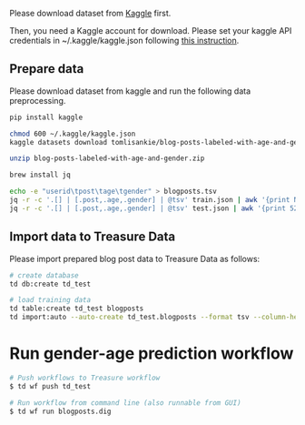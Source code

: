 Please download dataset from [Kaggle](https://www.kaggle.com/tomlisankie/blog-posts-labeled-with-age-and-gender/download) first. 

Then, you need a Kaggle account for download. Please set your kaggle API credentials in ~/.kaggle/kaggle.json following [this instruction](https://github.com/Kaggle/kaggle-api#api-credentials).

## Prepare data

Please download dataset from kaggle and run the following data preprocessing.


```sh
pip install kaggle

chmod 600 ~/.kaggle/kaggle.json
kaggle datasets download tomlisankie/blog-posts-labeled-with-age-and-gender

unzip blog-posts-labeled-with-age-and-gender.zip 

brew install jq

echo -e "userid\tpost\tage\tgender" > blogposts.tsv
jq -r -c '.[] | [.post,.age,.gender] | @tsv' train.json | awk '{print NR"\t"$0}' >> blogposts.tsv
jq -r -c '.[] | [.post,.age,.gender] | @tsv' test.json | awk '{print 526812+NR"\t"$0}' >> blogposts.tsv
```

## Import data to Treasure Data

Please import prepared blog post data to Treasure Data as follows:

```sh
# create database
td db:create td_test

# load training data
td table:create td_test blogposts
td import:auto --auto-create td_test.blogposts --format tsv --column-header --time-value `date +%s` --column-types "int,string,int,string" ./blogposts.tsv
```

# Run gender-age prediction workflow

```sh
# Push workflows to Treasure workflow
$ td wf push td_test

# Run workflow from command line (also runnable from GUI)
$ td wf run blogposts.dig
```